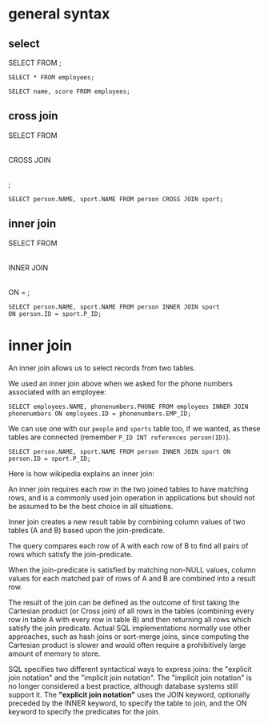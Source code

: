 # general syntax

## select
SELECT <fields> FROM <table>;

```
SELECT * FROM employees;
```

```
SELECT name, score FROM employees;
```

## cross join
SELECT <fields> FROM <table> CROSS JOIN <table>;
```
SELECT person.NAME, sport.NAME FROM person CROSS JOIN sport;
```

## inner join
SELECT <fields> FROM <table> INNER JOIN <table>
ON <pkey> = <fkey>;

```
SELECT person.NAME, sport.NAME FROM person INNER JOIN sport
ON person.ID = sport.P_ID;
```

# inner join

An inner join allows us to select records from two tables. 
 
We used an inner join above when we asked for the phone numbers associated with an employee:

```
SELECT employees.NAME, phonenumbers.PHONE FROM employees INNER JOIN phonenumbers ON employees.ID = phonenumbers.EMP_ID;
```

We can use one with our ```people``` and ```sports``` table too, if we wanted, as these tables are connected (remember ```P_ID INT references person(ID)```).

```
SELECT person.NAME, sport.NAME FROM person INNER JOIN sport ON person.ID = sport.P_ID;
```

Here is how wikipedia explains an inner join:

An inner join requires each row in the two joined tables to have matching rows, and is a commonly used join operation in applications but should not be assumed to be the best choice in all situations. 

Inner join creates a new result table by combining column values of two tables (A and B) based upon the join-predicate. 

The query compares each row of A with each row of B to find all pairs of rows which satisfy the join-predicate. 

When the join-predicate is satisfied by matching non-NULL values, column values for each matched pair of rows of A and B are combined into a result row. 

The result of the join can be defined as the outcome of first taking the Cartesian product (or Cross join) of all rows in the tables (combining every row in table A with every row in table B) and then returning all rows which satisfy the join predicate. Actual SQL implementations normally use other approaches, such as hash joins or sort-merge joins, since computing the Cartesian product is slower and would often require a prohibitively large amount of memory to store. 

SQL specifies two different syntactical ways to express joins: the "explicit join notation" and the "implicit join notation". The "implicit join notation" is no longer considered a best practice, although database systems still support it. The **"explicit join notation"** uses the JOIN keyword, optionally preceded by the INNER keyword, to specify the table to join, and the ON keyword to specify the predicates for the join.